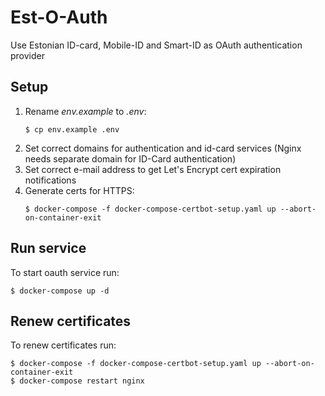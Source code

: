 # Est-O-Auth

Use Estonian ID-card, Mobile-ID and Smart-ID as OAuth authentication provider

## Setup
1. Rename _env.example_ to _.env_:
    ```shell
    $ cp env.example .env
    ```
1. Set correct domains for authentication and id-card services (Nginx needs separate domain for ID-Card authentication)
1. Set correct e-mail address to get Let's Encrypt cert expiration notifications
1. Generate certs for HTTPS:
    ```shell
    $ docker-compose -f docker-compose-certbot-setup.yaml up --abort-on-container-exit
    ```

## Run service
To start oauth service run:
```shell
$ docker-compose up -d
```

## Renew certificates
To renew certificates run:
```shell
$ docker-compose -f docker-compose-certbot-setup.yaml up --abort-on-container-exit
$ docker-compose restart nginx
```

